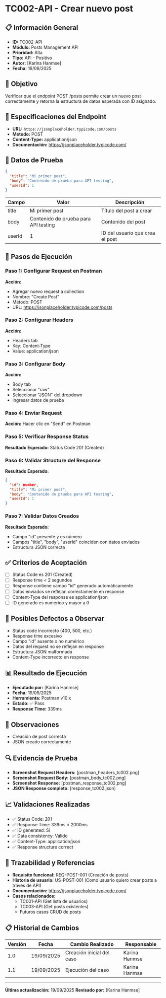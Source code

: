 # TC002-API - Crear nuevo post

## 📋 Información General
- **ID:** TC002-API
- **Módulo:** Posts Management API
- **Prioridad:** Alta
- **Tipo:** API - Positivo
- **Autor:** [Karina Hanmse]
- **Fecha:** 19/09/2025

## 🎯 Objetivo
Verificar que el endpoint POST /posts permite crear un nuevo post correctamente y retorna la estructura de datos esperada con ID asignado.

## 📡 Especificaciones del Endpoint
- **URL:** `https://jsonplaceholder.typicode.com/posts`
- **Método:** POST
- **Content-Type:** application/json
- **Documentación:** https://jsonplaceholder.typicode.com/

## 🧪 Datos de Prueba
```json
{
  "title": "Mi primer post",
  "body": "Contenido de prueba para API testing",
  "userId": 1
}
```

| Campo | Valor | Descripción |
|-------|-------|-------------|
| title | Mi primer post | Título del post a crear |
| body | Contenido de prueba para API testing | Contenido del post |
| userId | 1 | ID del usuario que crea el post |

## 🔄 Pasos de Ejecución

### Paso 1: Configurar Request en Postman
**Acción:** 
- Agregar nuevo request a collection
- Nombre: "Create Post"
- Método: POST
- URL: https://jsonplaceholder.typicode.com/posts

### Paso 2: Configurar Headers
**Acción:** 
- Headers tab
- Key: Content-Type
- Value: application/json

### Paso 3: Configurar Body
**Acción:**
- Body tab
- Seleccionar "raw"
- Seleccionar "JSON" del dropdown
- Ingresar datos de prueba

### Paso 4: Enviar Request
**Acción:** Hacer clic en "Send" en Postman

### Paso 5: Verificar Response Status
**Resultado Esperado:** Status Code 201 (Created)

### Paso 6: Validar Structure del Response
**Resultado Esperado:**
```json
{
  "id": number,
  "title": "Mi primer post",
  "body": "Contenido de prueba para API testing",
  "userId": 1
}
```

### Paso 7: Validar Datos Creados
**Resultado Esperado:**
- Campo "id" presente y es número
- Campos "title", "body", "userId" coinciden con datos enviados
- Estructura JSON correcta

## ✅ Criterios de Aceptación
- [ ] Status Code es 201 (Created)
- [ ] Response time < 2 segundos
- [ ] Response contiene campo "id" generado automáticamente
- [ ] Datos enviados se reflejan correctamente en response
- [ ] Content-Type del response es application/json
- [ ] ID generado es numérico y mayor a 0

## 🐛 Posibles Defectos a Observar
- Status code incorrecto (400, 500, etc.)
- Response time excesivo
- Campo "id" ausente o no numérico
- Datos del request no se reflejan en response
- Estructura JSON malformada
- Content-Type incorrecto en response

## 📊 Resultado de Ejecución
- **Ejecutado por:** [Karina Hanmse]
- **Fecha:** 19/09/2025
- **Herramienta:** Postman v10.x
- **Estado:** ✅ Pass
- **Response Time:** 339ms

## 📝 Observaciones
- Creación de post correcta
- JSON creado correctamente

## 🔍 Evidencia de Prueba
- **Screenshot Request Headers:** [postman_headers_tc002.png]
- **Screenshot Request Body:** [postman_body_tc002.png]
- **Screenshot Response:** [postman_response_tc002.png]
- **JSON Response completo:** [response_tc002.json]

## 📈 Validaciones Realizadas
- ✅ Status Code: 201
- ✅ Response Time: 339ms < 2000ms
- ✅ ID generated: Sí
- ✅ Data consistency: Válido
- ✅ Content-Type: application/json
- ✅ Response structure correct

## 🔗 Trazabilidad y Referencias
- **Requisito funcional:** REQ-POST-001 (Creación de posts)
- **Historia de usuario:** US-POST-001 (Como usuario quiero crear posts a través de API)
- **Documentación:** https://jsonplaceholder.typicode.com/
- **Casos relacionados:** 
  - TC001-API (Get lista de usuarios)
  - TC003-API (Get posts existentes)
  - Futuros casos CRUD de posts

## 📋 Historial de Cambios
| Versión | Fecha | Cambio Realizado | Responsable |
|---------|--------|------------------|-------------|
| 1.0 | 19/09/2025 | Creación inicial del caso | Karina Hanmse |
| 1.1 | 19/09/2025 | Ejecución del caso | Karina Hanmse |

---
**Última actualización:** 19/09/2025
**Revisado por:** [Karina Hanmse]